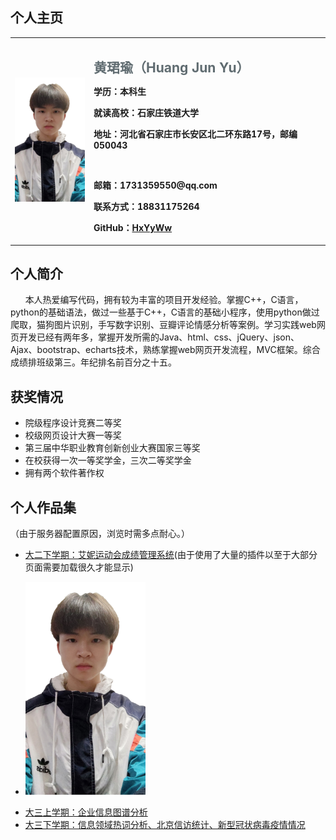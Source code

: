 ## 个人主页

<table border="0">
  <tr>
    <td width="25%">
      <img src="/mypicture.jpg" width="100%">      
    </td>
    <td width="75%">
      <h1 style='font-size:1.5em;color:#606c71'>黄珺瑜（Huang Jun Yu）</h1>
      <p><b>学历：本科生</b></p>
      <p><b>就读高校：石家庄铁道大学</b></p>
      <p><b>地址：河北省石家庄市长安区北二环东路17号，邮编050043</b></p>
      <br/>
      <p><b>邮箱：1731359550@qq.com</b></p>
      <p><b>联系方式：18831175264</b></p>
      <p><b>GitHub：<a href='https://github.com/HxYyWw?tab=repositories' target="_Blank">HxYyWw</a></b></p>
    </td>
  </tr>
</table>

## 个人简介
&nbsp;&nbsp;&nbsp;&nbsp;&nbsp;&nbsp;本人热爱编写代码，拥有较为丰富的项目开发经验。掌握C++，C语言，python的基础语法，做过一些基于C++，C语言的基础小程序，使用python做过爬取，猫狗图片识别，手写数字识别、豆瓣评论情感分析等案例。学习实践web网页开发已经有两年多，掌握开发所需的Java、html、css、jQuery、json、Ajax、bootstrap、echarts技术，熟练掌握web网页开发流程，MVC框架。综合成绩排班级第三。年纪排名前百分之十五。<br/>


## 获奖情况
- 院级程序设计竞赛二等奖
- 校级网页设计大赛一等奖
- 第三届中华职业教育创新创业大赛国家三等奖
- 在校获得一次一等奖学金，三次二等奖学金
- 拥有两个软件著作权


## 个人作品集
（由于服务器配置原因，浏览时需多点耐心。）
- <a href='http://39.107.204.35/sportsMeeting' target="_blank">大二下学期：艾妮运动会成绩管理系统</a>(由于使用了大量的插件以至于大部分页面需要加载很久才能显示)
- <p><img src="/mypicture.jpg" width="40%">  </p>
- <a href='http://39.107.204.35/DataProject/' target="_Blank">大三上学期：企业信息图谱分析</a>
- <a href='http://39.107.204.35/samplereels/' target="_Blank">大三下学期：信息领域热词分析、北京信访统计、新型冠状病毒疫情情况</a>
